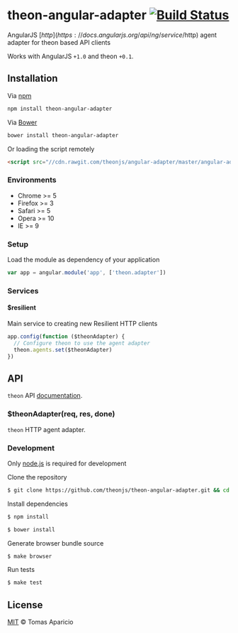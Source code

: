# theon-angular-adapter [![Build Status](https://api.travis-ci.org/theonjs/angular-adapter.svg?branch=master)][travis]

AngularJS [$http](https://docs.angularjs.org/api/ng/service/$http) agent adapter for theon based API clients

Works with AngularJS `+1.0` and theon `+0.1`.

## Installation

Via [npm](http://npmjs.com)
```bash
npm install theon-angular-adapter
```

Via [Bower](http://bower.io)
```bash
bower install theon-angular-adapter
```

Or loading the script remotely
```html
<script src="//cdn.rawgit.com/theonjs/angular-adapter/master/angular-adapter.js"></script>
```

### Environments

- Chrome >= 5
- Firefox >= 3
- Safari >= 5
- Opera >= 10
- IE >= 9

### Setup

Load the module as dependency of your application
```js
var app = angular.module('app', ['theon.adapter'])
```

### Services

#### $resilient

Main service to creating new Resilient HTTP clients

```js
app.config(function ($theonAdapter) {
  // Configure theon to use the agent adapter
  theon.agents.set($theonAdapter)
})
```

## API

`theon` API [documentation](https://github.com/h2non/theon).

### $theonAdapter(req, res, done)

`theon` HTTP agent adapter.

### Development

Only [node.js](http://nodejs.org) is required for development

Clone the repository
```bash
$ git clone https://github.com/theonjs/theon-angular-adapter.git && cd theon-angular-adapter
```

Install dependencies
```bash
$ npm install
```
```bash
$ bower install
```

Generate browser bundle source
```bash
$ make browser
```

Run tests
```bash
$ make test
```

## License

[MIT](http://opensource.org/licenses/MIT) © Tomas Aparicio

[travis]: http://travis-ci.org/theonjs/theon-angular-adapter
